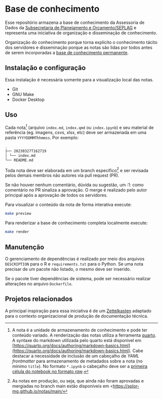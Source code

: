 # Base de conhecimento

Esse repositório armazena a base de conhecimento da Assessoria de Dados da [Subsecretaria de Planejamento e Orçamento/SEPLAG](https://www.mg.gov.br/planejamento/pagina/geral/quem-e-quem#subsecretaria-de-planejamento-e-orcamento) e representa uma iniciativa de organização e disseminação de conhecimento.

Organização do conhecimento porque torna explícito o conhecimento tácito dos servidores e disseminação porque as notas são lidas por todos antes de serem incorporadas a [base de conhecimento permanente](https://splor-mg.github.io/notas/main).

## Instalação e configuração

Essa instalação é necessária somente para a visualização local das notas.

- Git
- GNU Make
- Docker Desktop

## Uso

Cada nota[^20230411T151431] (arquivo `index.md`, `index.qmd` ou `index.ipynb`) e seu material de referência (eg. imagens, csvs, xlsx, etc) deve ser armazenada em uma pasta `YYYYDDMMThhmmss`. Por exemplo:

[^20230411T151431]: A nota é a unidade de armazenamento de conhecimento e pode ter conteúdo variado. A renderização das notas utiliza a ferramenta [quarto](https://quarto.org/). A syntaxe do markdown utilizada pelo quarto está disponível em [https://quarto.org/docs/authoring/markdown-basics.html](https://quarto.org/docs/authoring/markdown-basics.html). Cabe destacar a necessidade de inclusão de um cabeçalho de _YAML frontmatter_ para armazenamento de metadados sobre a nota (no mínimo `title`). No formato `*.ipynb` o cabeçalho deve ser a [primeira célula do notebook no formato _raw_](https://quarto.org/docs/tools/jupyter-lab.html#yaml-front-matter).

```bash
.
├── 20230327T162719
│ └── index.md
└── README.md
```

Toda nota deve ser elaborada em um branch específico[^20230411T153215] e ser revisada pelos demais membros não autores via pull request (PR). 

[^20230411T153215]: As notas em produção, ou seja, que ainda não foram aprovadas e mergiadas no branch main estão disponíveis em <https://splor-mg.github.io/notas/main/<branch>

Se não houver nenhum comentário, dúvida ou sugestão, um :1: como comentário no PR sinaliza a aprovação. O merge é realizado pelo autor principal após a aprovação de todos os servidores. 

Para visualizar o conteúdo da nota de forma interativa execute:

```bash
make preview
```

Para renderizar a base de conhecimento completa localmente execute:

```bash
make render
```

## Manutenção

O gerenciamento de dependências é realizado por meio dos arquivos `DESCRIPTION` para o R e `requirements.txt` para o Python. 
Se uma nota precisar de um pacote não listado, o mesmo deve ser inserido.

Se o pacote tiver dependências de sistema, pode ser necessário realizar alterações no arquivo `Dockerfile`.

## Projetos relacionados

A principal inspiração para essa iniciativa é de um [Zettelkasten](https://zettelkasten.de/posts/overview/) adaptado para o contexto organizacional de produção de documentação técnica.
